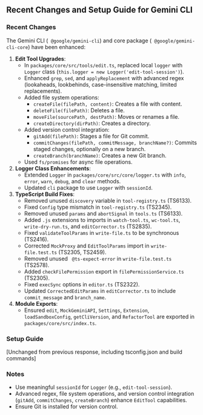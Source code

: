 ## Recent Changes and Setup Guide for Gemini CLI
### Recent Changes
The Gemini CLI (` @google/gemini-cli`) and core package (` @google/gemini-cli-core`) have been enhanced:
1. **Edit Tool Upgrades**:
   - In `packages/core/src/tools/edit.ts`, replaced local `logger` with `Logger` class (`this.logger = new Logger('edit-tool-session')`).
   - Enhanced `grep`, `sed`, and `applyReplacement` with advanced regex (lookaheads, lookbehinds, case-insensitive matching, limited replacements).
   - Added file system operations:
     - `createFile(filePath, content)`: Creates a file with content.
     - `deleteFile(filePath)`: Deletes a file.
     - `moveFile(sourcePath, destPath)`: Moves or renames a file.
     - `createDirectory(dirPath)`: Creates a directory.
   - Added version control integration:
     - `gitAdd(filePath)`: Stages a file for Git commit.
     - `commitChanges(filePath, commitMessage, branchName?)`: Commits staged changes, optionally on a new branch.
     - `createBranch(branchName)`: Creates a new Git branch.
   - Used `fs/promises` for async file operations.
2. **Logger Class Enhancements**:
   - Extended `Logger` in `packages/core/src/core/logger.ts` with `info`, `error`, `warn`, `debug`, and `clear` methods.
   - Updated `cli` package to use `Logger` with `sessionId`.
3. **TypeScript Build Fixes**:
   - Removed unused `discovery` variable in `tool-registry.ts` (TS6133).
   - Fixed `Config` type mismatch in `tool-registry.ts` (TS2345).
   - Removed unused `params` and `abortSignal` in `tools.ts` (TS6133).
   - Added `.js` extensions to imports in `watch-tool.ts`, `wc-tool.ts`, `write-dry-run.ts`, and `editCorrector.ts` (TS2835).
   - Fixed `validateToolParams` in `write-file.ts` to be synchronous (TS2416).
   - Corrected `MockProxy` and `EditToolParams` import in `write-file.test.ts` (TS2305, TS2459).
   - Removed unused ` @ts-expect-error` in `write-file.test.ts` (TS2578).
   - Added `checkFilePermission` export in `filePermissionService.ts` (TS2305).
   - Fixed `execSync` options in `editor.ts` (TS2322).
   - Updated `CorrectedEditParams` in `editCorrector.ts` to include `commit_message` and `branch_name`.
4. **Module Exports**:
   - Ensured `edit`, `MockGeminiAPI`, `Settings`, `Extension`, `loadSandboxConfig`, `getCliVersion`, and `RefactorTool` are exported in `packages/core/src/index.ts`.
### Setup Guide
[Unchanged from previous response, including tsconfig.json and build commands]
### Notes
- Use meaningful `sessionId` for `Logger` (e.g., `edit-tool-session`).
- Advanced regex, file system operations, and version control integration (`gitAdd`, `commitChanges`, `createBranch`) enhance `EditTool` capabilities.
- Ensure Git is installed for version control.
